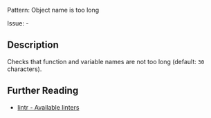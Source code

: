 Pattern: Object name is too long

Issue: -

## Description

Checks that function and variable names are not too long (default: `30` characters).

## Further Reading

* [lintr - Available linters](https://github.com/jimhester/lintr#available-linters)